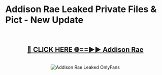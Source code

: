 # Addison Rae Leaked Private Files & Pict - New Update
<br>
<div align="center">
<h2><a href="https://mediafilles.blogspot.com/?title=Addison_Rae" rel="nofollow">🔴 CLICK HERE 🌐==►► Addison Rae</a></h2>
<br>
<a href="https://mediafilles.blogspot.com/?title=Addison_Rae" rel="nofollow" data-target="animated-image.originalLink"><img src="https://i.ibb.co.com/WyWwxjT/player-gif2.gif" alt="Addison Rae Leaked OnlyFans" style="max-width: 100%; display: inline-block;" data-target="animated-image.originalImage"></a>
</div>
<br>